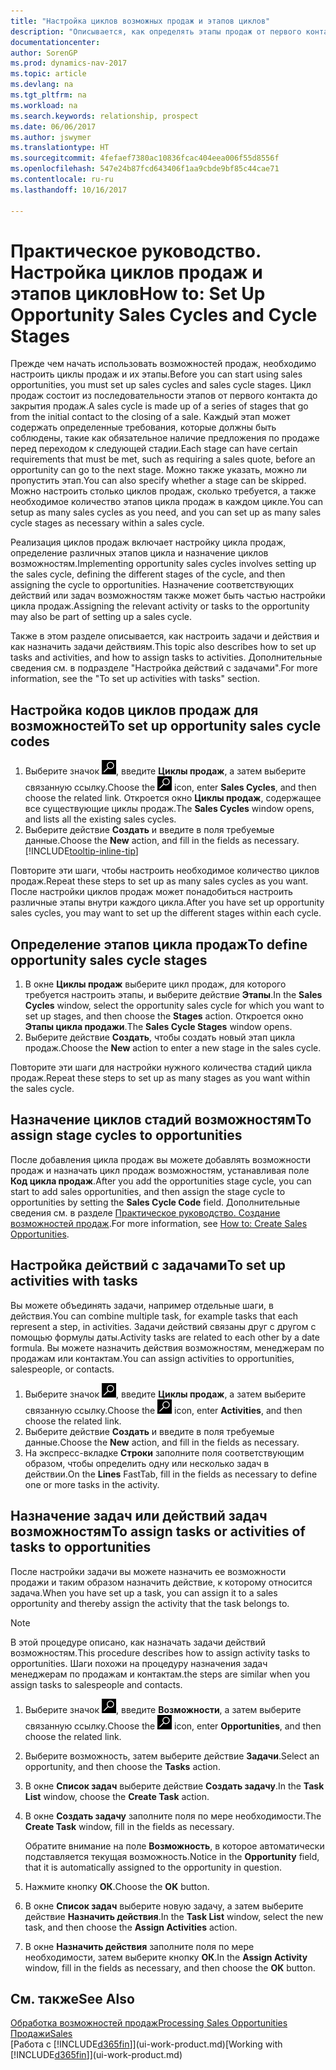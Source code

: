 ```yaml
---
title: "Настройка циклов возможных продаж и этапов циклов"
description: "Описывается, как определять этапы продаж от первого контакта до закрытия, чтобы создавать циклы и назначать их возможным сделкам в Dynamics NAV."
documentationcenter: 
author: SorenGP
ms.prod: dynamics-nav-2017
ms.topic: article
ms.devlang: na
ms.tgt_pltfrm: na
ms.workload: na
ms.search.keywords: relationship, prospect
ms.date: 06/06/2017
ms.author: jswymer
ms.translationtype: HT
ms.sourcegitcommit: 4fefaef7380ac10836fcac404eea006f55d8556f
ms.openlocfilehash: 547e24b87fcd643406f1aa9cbde9bf85c44cae71
ms.contentlocale: ru-ru
ms.lasthandoff: 10/16/2017

---
```

# <a name="how-to-set-up-opportunity-sales-cycles-and-cycle-stages"></a><span data-ttu-id="139b2-103">Практическое руководство. Настройка циклов продаж и этапов циклов</span><span class="sxs-lookup"><span data-stu-id="139b2-103">How to: Set Up Opportunity Sales Cycles and Cycle Stages</span></span>
<span data-ttu-id="139b2-104">Прежде чем начать использовать возможностей продаж, необходимо настроить циклы продаж и их этапы.</span><span class="sxs-lookup"><span data-stu-id="139b2-104">Before you can start using sales opportunities, you must set up sales cycles and sales cycle stages.</span></span> <span data-ttu-id="139b2-105">Цикл продаж состоит из последовательности этапов от первого контакта до закрытия продаж.</span><span class="sxs-lookup"><span data-stu-id="139b2-105">A sales cycle is made up of a series of stages that go from the initial contact to the closing of a sale.</span></span> <span data-ttu-id="139b2-106">Каждый этап может содержать определенные требования, которые должны быть соблюдены, такие как обязательное наличие предложения по продаже перед переходом к следующей стадии.</span><span class="sxs-lookup"><span data-stu-id="139b2-106">Each stage can have certain requirements that must be met, such as requiring a sales quote, before an opportunity can go to the next stage.</span></span> <span data-ttu-id="139b2-107">Можно также указать, можно ли пропустить этап.</span><span class="sxs-lookup"><span data-stu-id="139b2-107">You can also specify whether a stage can be skipped.</span></span> <span data-ttu-id="139b2-108">Можно настроить столько циклов продаж, сколько требуется, а также необходимое количество этапов цикла продаж в каждом цикле.</span><span class="sxs-lookup"><span data-stu-id="139b2-108">You can setup as many sales cycles as you need, and you can set up as many sales cycle stages as necessary within a sales cycle.</span></span>

<span data-ttu-id="139b2-109">Реализация циклов продаж включает настройку цикла продаж, определение различных этапов цикла и назначение циклов возможностям.</span><span class="sxs-lookup"><span data-stu-id="139b2-109">Implementing opportunity sales cycles involves setting up the sales cycle, defining the different stages of the cycle, and then assigning the cycle to opportunities.</span></span> <span data-ttu-id="139b2-110">Назначение соответствующих действий или задач возможностям также может быть частью настройки цикла продаж.</span><span class="sxs-lookup"><span data-stu-id="139b2-110">Assigning the relevant activity or tasks to the opportunity may also be part of setting up a sales cycle.</span></span>

<span data-ttu-id="139b2-111">Также в этом разделе описывается, как настроить задачи и действия и как назначить задачи действиям.</span><span class="sxs-lookup"><span data-stu-id="139b2-111">This topic also describes how to set up tasks and activities, and how to assign tasks to activities.</span></span> <span data-ttu-id="139b2-112">Дополнительные сведения см. в подразделе "Настройка действий с задачами".</span><span class="sxs-lookup"><span data-stu-id="139b2-112">For more information, see the "To set up activities with tasks" section.</span></span>

## <a name="to-set-up-opportunity-sales-cycle-codes"></a><span data-ttu-id="139b2-113">Настройка кодов циклов продаж для возможностей</span><span class="sxs-lookup"><span data-stu-id="139b2-113">To set up opportunity sales cycle codes</span></span>
1. <span data-ttu-id="139b2-114">Выберите значок ![Поиск страницы или отчета](media/ui-search/search_small.png "Значок поиска страницы или отчета"), введите **Циклы продаж**, а затем выберите связанную ссылку.</span><span class="sxs-lookup"><span data-stu-id="139b2-114">Choose the ![Search for Page or Report](media/ui-search/search_small.png "Search for Page or Report icon") icon, enter **Sales Cycles**, and then choose the related link.</span></span> <span data-ttu-id="139b2-115">Откроется окно **Циклы продаж**, содержащее все существующие циклы продаж.</span><span class="sxs-lookup"><span data-stu-id="139b2-115">The **Sales Cycles** window opens, and lists all the existing sales cycles.</span></span>
2. <span data-ttu-id="139b2-116">Выберите действие **Создать** и введите в поля требуемые данные.</span><span class="sxs-lookup"><span data-stu-id="139b2-116">Choose the **New** action, and fill in the fields as necessary.</span></span> [!INCLUDE[tooltip-inline-tip](includes/tooltip-inline-tip_md.md)]

<span data-ttu-id="139b2-117">Повторите эти шаги, чтобы настроить необходимое количество циклов продаж.</span><span class="sxs-lookup"><span data-stu-id="139b2-117">Repeat these steps to set up as many sales cycles as you want.</span></span> <span data-ttu-id="139b2-118">После настройки циклов продаж может понадобиться настроить различные этапы внутри каждого цикла.</span><span class="sxs-lookup"><span data-stu-id="139b2-118">After you have set up opportunity sales cycles, you may want to set up the different stages within each cycle.</span></span>

## <a name="to-define-opportunity-sales-cycle-stages"></a><span data-ttu-id="139b2-119">Определение этапов цикла продаж</span><span class="sxs-lookup"><span data-stu-id="139b2-119">To define opportunity sales cycle stages</span></span>
1. <span data-ttu-id="139b2-120">В окне **Циклы продаж** выберите цикл продаж, для которого требуется настроить этапы, и выберите действие **Этапы**.</span><span class="sxs-lookup"><span data-stu-id="139b2-120">In the **Sales Cycles** window, select the opportunity sales cycle for which you want to set up stages, and then choose the **Stages** action.</span></span> <span data-ttu-id="139b2-121">Откроется окно **Этапы цикла продажи**.</span><span class="sxs-lookup"><span data-stu-id="139b2-121">The **Sales Cycle Stages** window opens.</span></span>
2. <span data-ttu-id="139b2-122">Выберите действие **Создать**, чтобы создать новый этап цикла продаж.</span><span class="sxs-lookup"><span data-stu-id="139b2-122">Choose the **New** action to enter a new stage in the sales cycle.</span></span>

<span data-ttu-id="139b2-123">Повторите эти шаги для настройки нужного количества стадий цикла продаж.</span><span class="sxs-lookup"><span data-stu-id="139b2-123">Repeat these steps to set up as many stages as you want within the sales cycle.</span></span>

## <a name="to-assign-stage-cycles-to-opportunities"></a><span data-ttu-id="139b2-124">Назначение циклов стадий возможностям</span><span class="sxs-lookup"><span data-stu-id="139b2-124">To assign stage cycles to opportunities</span></span>
<span data-ttu-id="139b2-125">После добавления цикла продаж вы можете добавлять возможности продаж и назначать цикл продаж возможностям, устанавливая поле **Код цикла продаж**.</span><span class="sxs-lookup"><span data-stu-id="139b2-125">After you add the opportunities stage cycle, you can start to add sales opportunities, and then assign the stage cycle to opportunities by setting the **Sales Cycle Code** field.</span></span> <span data-ttu-id="139b2-126">Дополнительные сведения см. в разделе [Практическое руководство. Создание возможностей продаж](marketing-how-create-opportunities.md).</span><span class="sxs-lookup"><span data-stu-id="139b2-126">For more information, see [How to: Create Sales Opportunities](marketing-how-create-opportunities.md).</span></span>

## <a name="to-set-up-activities-with-tasks"></a><span data-ttu-id="139b2-127">Настройка действий с задачами</span><span class="sxs-lookup"><span data-stu-id="139b2-127">To set up activities with tasks</span></span>
<span data-ttu-id="139b2-128">Вы можете объединять задачи, например отдельные шаги, в действия.</span><span class="sxs-lookup"><span data-stu-id="139b2-128">You can combine multiple task, for example tasks that each represent a step, in activities.</span></span> <span data-ttu-id="139b2-129">Задачи действий связаны друг с другом с помощью формулы даты.</span><span class="sxs-lookup"><span data-stu-id="139b2-129">Activity tasks are related to each other by a date formula.</span></span> <span data-ttu-id="139b2-130">Вы можете назначить действия возможностям, менеджерам по продажам или контактам.</span><span class="sxs-lookup"><span data-stu-id="139b2-130">You can assign activities to opportunities, salespeople, or contacts.</span></span>

1. <span data-ttu-id="139b2-131">Выберите значок ![Поиск страницы или отчета](media/ui-search/search_small.png "Значок поиска страницы или отчета"), введите **Циклы продаж**, а затем выберите связанную ссылку.</span><span class="sxs-lookup"><span data-stu-id="139b2-131">Choose the ![Search for Page or Report](media/ui-search/search_small.png "Search for Page or Report icon") icon, enter **Activities**, and then choose the related link.</span></span>
2. <span data-ttu-id="139b2-132">Выберите действие **Создать** и введите в поля требуемые данные.</span><span class="sxs-lookup"><span data-stu-id="139b2-132">Choose the **New** action, and fill in the fields as necessary.</span></span>
3. <span data-ttu-id="139b2-133">На экспресс-вкладке **Строки** заполните поля соответствующим образом, чтобы определить одну или несколько задач в действии.</span><span class="sxs-lookup"><span data-stu-id="139b2-133">On the **Lines** FastTab, fill in the fields as necessary to define one or more tasks in the activity.</span></span>

## <a name="to-assign-tasks-or-activities-of-tasks-to-opportunities"></a><span data-ttu-id="139b2-134">Назначение задач или действий задач возможностям</span><span class="sxs-lookup"><span data-stu-id="139b2-134">To assign tasks or activities of tasks to opportunities</span></span>
<span data-ttu-id="139b2-135">После настройки задачи вы можете назначить ее возможности продажи и таким образом назначить действие, к которому относится задача.</span><span class="sxs-lookup"><span data-stu-id="139b2-135">When you have set up a task, you can assign it to a sales opportunity and thereby assign the activity that the task belongs to.</span></span>

> [!NOTE]  
>   <span data-ttu-id="139b2-136">В этой процедуре описано, как назначать задачи действий возможностям.</span><span class="sxs-lookup"><span data-stu-id="139b2-136">This procedure describes how to assign activity tasks to opportunities.</span></span> <span data-ttu-id="139b2-137">Шаги похожи на процедуру назначения задач менеджерам по продажам и контактам.</span><span class="sxs-lookup"><span data-stu-id="139b2-137">the steps are similar when you assign tasks to salespeople and contacts.</span></span>

1. <span data-ttu-id="139b2-138">Выберите значок ![Поиск страницы или отчета](media/ui-search/search_small.png "Значок поиска страницы или отчета"), введите **Возможности**, а затем выберите связанную ссылку.</span><span class="sxs-lookup"><span data-stu-id="139b2-138">Choose the ![Search for Page or Report](media/ui-search/search_small.png "Search for Page or Report icon") icon, enter **Opportunities**, and then choose the related link.</span></span>
2. <span data-ttu-id="139b2-139">Выберите возможность, затем выберите действие **Задачи**.</span><span class="sxs-lookup"><span data-stu-id="139b2-139">Select an opportunity, and then choose the **Tasks** action.</span></span>
3. <span data-ttu-id="139b2-140">В окне **Список задач** выберите действие **Создать задачу**.</span><span class="sxs-lookup"><span data-stu-id="139b2-140">In the **Task List** window, choose the **Create Task** action.</span></span>
4.  <span data-ttu-id="139b2-141">В окне **Создать задачу** заполните поля по мере необходимости.</span><span class="sxs-lookup"><span data-stu-id="139b2-141">The **Create Task** window, fill in the fields as necessary.</span></span>

    <span data-ttu-id="139b2-142">Обратите внимание на поле **Возможность**, в которое автоматически подставляется текущая возможность.</span><span class="sxs-lookup"><span data-stu-id="139b2-142">Notice in the **Opportunity** field, that it is automatically assigned to the opportunity in question.</span></span>
5. <span data-ttu-id="139b2-143">Нажмите кнопку **ОК**.</span><span class="sxs-lookup"><span data-stu-id="139b2-143">Choose the **OK** button.</span></span>
6. <span data-ttu-id="139b2-144">В окне **Список задач** выберите новую задачу, а затем выберите действие **Назначить действия**.</span><span class="sxs-lookup"><span data-stu-id="139b2-144">In the **Task List** window, select the new task, and then choose the **Assign Activities** action.</span></span>
7. <span data-ttu-id="139b2-145">В окне **Назначить действия** заполните поля по мере необходимости, затем выберите кнопку **ОК**.</span><span class="sxs-lookup"><span data-stu-id="139b2-145">In the **Assign Activity** window, fill in the fields as necessary, and then choose the **OK** button.</span></span>

## <a name="see-also"></a><span data-ttu-id="139b2-146">См. также</span><span class="sxs-lookup"><span data-stu-id="139b2-146">See Also</span></span>
[<span data-ttu-id="139b2-147">Обработка возможностей продаж</span><span class="sxs-lookup"><span data-stu-id="139b2-147">Processing Sales Opportunities</span></span>](marketing-processing-sales-opportunities.md)  
[<span data-ttu-id="139b2-148">Продажи</span><span class="sxs-lookup"><span data-stu-id="139b2-148">Sales</span></span>](sales-manage-sales.md)  
<span data-ttu-id="139b2-149">[Работа с [!INCLUDE[d365fin](includes/d365fin_md.md)]](ui-work-product.md)</span><span class="sxs-lookup"><span data-stu-id="139b2-149">[Working with [!INCLUDE[d365fin](includes/d365fin_md.md)]](ui-work-product.md)</span></span>

